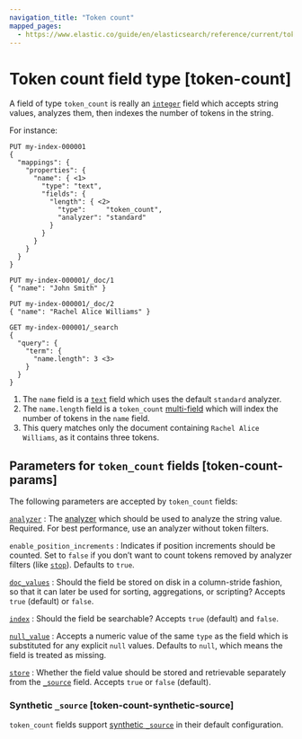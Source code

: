 ```yaml
---
navigation_title: "Token count"
mapped_pages:
  - https://www.elastic.co/guide/en/elasticsearch/reference/current/token-count.html
---
```


# Token count field type [token-count]


A field of type `token_count` is really an [`integer`](/reference/elasticsearch/mapping-reference/number.md) field which accepts string values, analyzes them, then indexes the number of tokens in the string.

For instance:

```console
PUT my-index-000001
{
  "mappings": {
    "properties": {
      "name": { <1>
        "type": "text",
        "fields": {
          "length": { <2>
            "type":     "token_count",
            "analyzer": "standard"
          }
        }
      }
    }
  }
}

PUT my-index-000001/_doc/1
{ "name": "John Smith" }

PUT my-index-000001/_doc/2
{ "name": "Rachel Alice Williams" }

GET my-index-000001/_search
{
  "query": {
    "term": {
      "name.length": 3 <3>
    }
  }
}
```

1. The `name` field is a [`text`](/reference/elasticsearch/mapping-reference/text.md) field which uses the default `standard` analyzer.
2. The `name.length` field is a `token_count` [multi-field](/reference/elasticsearch/mapping-reference/multi-fields.md) which will index the number of tokens in the `name` field.
3. This query matches only the document containing `Rachel Alice Williams`, as it contains three tokens.


## Parameters for `token_count` fields [token-count-params]

The following parameters are accepted by `token_count` fields:

[`analyzer`](/reference/elasticsearch/mapping-reference/analyzer.md)
:   The [analyzer](docs-content://manage-data/data-store/text-analysis.md) which should be used to analyze the string value. Required. For best performance, use an analyzer without token filters.

`enable_position_increments`
:   Indicates if position increments should be counted. Set to `false` if you don’t want to count tokens removed by analyzer filters (like [`stop`](/reference/text-analysis/analysis-stop-tokenfilter.md)). Defaults to `true`.

[`doc_values`](/reference/elasticsearch/mapping-reference/doc-values.md)
:   Should the field be stored on disk in a column-stride fashion, so that it can later be used for sorting, aggregations, or scripting? Accepts `true` (default) or `false`.

[`index`](/reference/elasticsearch/mapping-reference/mapping-index.md)
:   Should the field be searchable? Accepts `true` (default) and `false`.

[`null_value`](/reference/elasticsearch/mapping-reference/null-value.md)
:   Accepts a numeric value of the same `type` as the field which is substituted for any explicit `null` values. Defaults to `null`, which means the field is treated as missing.

[`store`](/reference/elasticsearch/mapping-reference/mapping-store.md)
:   Whether the field value should be stored and retrievable separately from the [`_source`](/reference/elasticsearch/mapping-reference/mapping-source-field.md) field. Accepts `true` or `false` (default).

### Synthetic `_source` [token-count-synthetic-source]

`token_count` fields support [synthetic `_source`](/reference/elasticsearch/mapping-reference/mapping-source-field.md#synthetic-source) in their default configuration.



